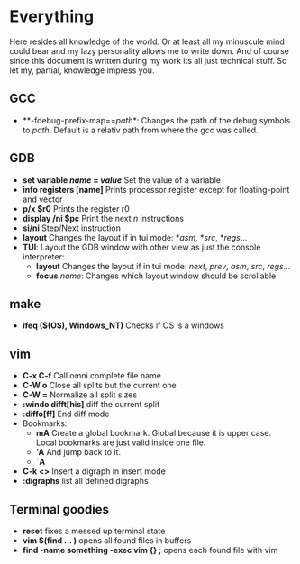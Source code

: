 # Everything
Here resides all knowledge of the world. Or at least all my minuscule mind could bear and my lazy personality
allows me to write down. And of course since this document is written during my work its all just technical
stuff. So let my, partial, knowledge impress you.

## GCC
- **-fdebug-prefix-map==_path_*: Changes the path of the debug symbols to _path_. Default is a relativ path
  from where the gcc was called.
  
## GDB
- **set variable _name_ = _value_** Set the value of a variable
- **info registers [name]** Prints processor register except for floating-point and vector
- **p/x $r0** Prints the register r0
- **display /ni $pc** Print the next _n_ instructions
- **si/ni** Step/Next instruction
- **layout** Changes the layout if in tui mode: **asm*, **src*, **regs*...
- **TUI**: Layout the GDB window with other view as just the console interpreter:
    - **layout** Changes the layout if in tui mode: *next*, *prev*, *asm*, *src*, *regs*...
    - **focus** _name_: Changes which layout window should be scrollable

## make 
- **ifeq ($(OS), Windows_NT)** Checks if OS is a windows

## vim
- **C-x C-f** Call omni complete file name
- **C-W o** Close all splits but the current one
- **C-W =** Normalize all split sizes
- **:windo difft[his]** diff the current split
- **:diffo[ff]** End diff mode
- Bookmarks:
    - **mA** Create a global bookmark. Global because it is upper case. Local bookmarks are just valid inside one file.
    - **'A**  And jump back to it. 
    - **`A** 
- **C-k <>** Insert a digraph in insert mode
- **:digraphs** list all defined digraphs

## Terminal goodies
- **reset** fixes a messed up terminal state
- **vim $(find ... )** opens all found files in buffers
- **find -name something -exec vim {} \;** opens each found file with vim
